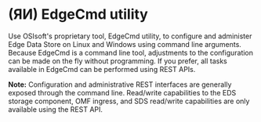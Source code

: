 ﻿---
uid: index1-0
---

# (ЯИ) EdgeCmd utility

Use OSIsoft's proprietary tool, EdgeCmd utility, to configure and administer Edge Data Store on Linux and Windows using command line arguments. Because EdgeCmd is a command line tool, adjustments to the configuration can be made on the fly without programming. If you prefer, all tasks available in EdgeCmd can be performed using REST APIs. 

**Note:** Configuration and administrative REST interfaces are generally exposed through the command line. Read/write capabilities to the EDS storage component, OMF ingress, and SDS read/write capabilities are only available using the REST API.

<!--
# (ЯИ) EdgeCmd utility

=======

- [EdgeCmd utility](xref:EdgecmdUtility1-0)
- [Installation](xref:Installation1-0)
  - [Access EdgeCmd utility](xref:AccessEdgeCmdUtility1-0)
- [Configuration](xref:Configuration1-0)
  - [Configure Edge Data Store](xref:ConfigureEdgeDataStore1-0)
  - [Configure Edge Data Store component](xref:ConfigureEdgeDataStoreComponent1-0)
  - [Configure port](xref:ConfigurePort1-0)
  - [Delete configuration](xref:DeleteConfiguration1-0)
- [Reference](xref:Reference1-0)
  - [Retrieve EdgeCmd utility help](xref:RetrieveEdgeCmdUtilityHelp1-0)
  - [Retrieve existing configuration](xref:RetrieveExistingConfiguration1-0)
  - [EdgeCmd commands](xref:EdgeCmdCommands1-0)
-->
